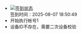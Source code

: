 - [![签到状态](https://github.com/womade/Cloud189-Actions/actions/workflows/main.yml/badge.svg?branch=main)](https://github.com/womade/Cloud189-Actions/actions/workflows/main.yml) <br> 签到时间：2025-08-07 18:50:49
- 开始执行帐号1
- 设备ID不存在，需要二次设备校验
